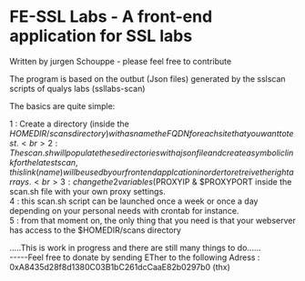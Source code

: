 # FE-SSL Labs -  A front-end application for SSL labs
Written by jurgen Schouppe - please feel free to contribute 

The program is based on the outbut (Json files) generated by the sslscan scripts of qualys labs (ssllabs-scan)

The basics are quite simple:

1 : Create a directory (inside the $HOMEDIR/scans directory) with as name the FQDN for each site that you want to test.<br>
2 : The scan.sh will populate these directories with a json file and create a symbolic link for the latest scan, this link (name) will be used by our front end applcation in order to retreive the right arrays.<br>
3 : change the 2 variables ($PROXYIP & $PROXYPORT inside the scan.sh file with your own proxy settings.<br>
4 : this scan.sh script can be launched once a week or once a day depending on your personal needs with crontab for instance.<br>
5 : from that moment on, the only thing that you need is that your webserver has access to the $HOMEDIR/scans directory <br>

.....This is work in progress and there are still many things to do......<br>
-----Feel free to donate by sending ETher to the following Adress : 0xA8435d28f8d1380C03B1bC261dcCaaE82b0297b0 (thx)<br>

